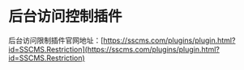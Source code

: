 # 后台访问控制插件

后台访问限制插件官网地址：[https://sscms.com/plugins/plugin.html?id=SSCMS.Restriction](https://sscms.com/plugins/plugin.html?id=SSCMS.Restriction)